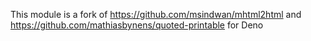 This module is a fork of https://github.com/msindwan/mhtml2html and https://github.com/mathiasbynens/quoted-printable for Deno